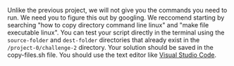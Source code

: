 Unlike the previous project, we will not give you the commands you need to run. We need you to figure this out by googling. We reccomend starting by searching "how to copy directory command line linux" and "make file executable linux". You can test your script directly in the terminal using the `source-folder` and `dest-folder` directories that already exist in the `/project-0/challenge-2` directory. Your solution should be saved in the copy-files.sh file. You should use the text editor like [Visual Studio Code](https://code.visualstudio.com/).
